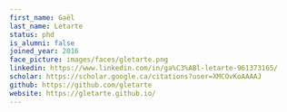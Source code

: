 ```yaml
---
first_name: Gaël
last_name: Letarte
status: phd
is_alumni: false
joined_year: 2016
face_picture: images/faces/gletarte.png
linkedin: https://www.linkedin.com/in/ga%C3%ABl-letarte-961373165/
scholar: https://scholar.google.ca/citations?user=XMCOvKoAAAAJ
github: https://github.com/gletarte
website: https://gletarte.github.io/
---
```

